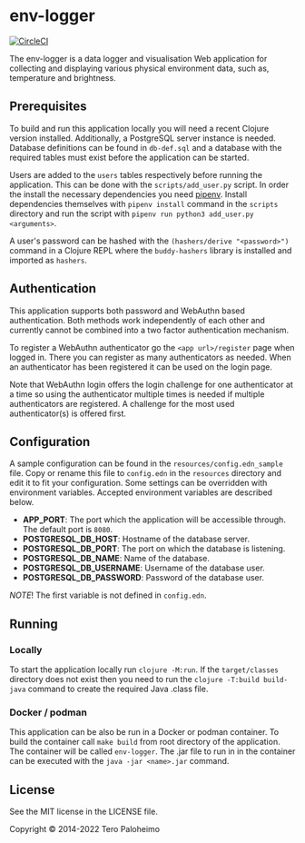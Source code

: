 # env-logger

[![CircleCI](https://circleci.com/gh/terop/env-logger/tree/master.svg?style=svg)](https://circleci.com/gh/terop/env-logger/tree/master)

The env-logger is a data logger and visualisation Web application for collecting
and displaying various physical environment data, such as, temperature and brightness.

## Prerequisites

To build and run this application locally you will need a recent Clojure version
installed. Additionally, a PostgreSQL server instance
is needed. Database definitions can be found in `db-def.sql` and
a database with the required tables must exist before the application
can be started.

Users are added to the `users` tables respectively before running the application.
This can be done with the `scripts/add_user.py` script. In order the install the
necessary dependencies you need [pipenv](https://github.com/pypa/pipenv).
Install dependencies themselves with `pipenv install` command in the `scripts`
directory and run the script with `pipenv run python3 add_user.py <arguments>`.

A user's password can be hashed with the `(hashers/derive "<password>")` command
in a Clojure REPL where the `buddy-hashers` library is installed and imported
as `hashers`.

## Authentication

This application supports both password and WebAuthn based authentication.
Both methods work independently of each other and currently cannot be combined
into a two factor authentication mechanism.

To register a WebAuthn authenticator go the `<app url>/register` page when
logged in. There you can register as many authenticators as needed. When an
authenticator has been registered it can be used on the login page.

Note that WebAuthn login offers the login challenge for one authenticator at a
time so using the authenticator multiple times is needed if multiple authenticators
are registered. A challenge for the most used authenticator(s) is offered first.

## Configuration

A sample configuration can be found in the `resources/config.edn_sample` file.
Copy or rename this file to `config.edn` in the `resources` directory and edit
it to fit your configuration. Some settings can be overridden with environment
variables. Accepted environment variables are described below.
* __APP_PORT__: The port which the application will be accessible through.
The default port is `8080`.
* __POSTGRESQL_DB_HOST__: Hostname of the database server.
* __POSTGRESQL_DB_PORT__: The port on which the database is listening.
* __POSTGRESQL_DB_NAME__: Name of the database.
* __POSTGRESQL_DB_USERNAME__: Username of the database user.
* __POSTGRESQL_DB_PASSWORD__: Password of the database user.

_NOTE_! The first variable is not defined in `config.edn`.

## Running
### Locally
To start the application locally run `clojure -M:run`. If the `target/classes`
directory does not exist then you need to run the `clojure -T:build build-java`
command to create the required Java .class file.

### Docker / podman

This application can be also be run in a Docker or podman container. To build the
container call `make build` from root directory of the application.
The container will be called `env-logger`. The .jar file to run in in the
container can be executed with the `java -jar <name>.jar` command.

## License

See the MIT license in the LICENSE file.

Copyright © 2014-2022 Tero Paloheimo
